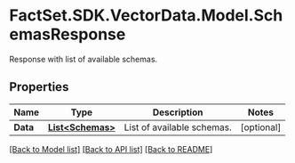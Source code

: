 # FactSet.SDK.VectorData.Model.SchemasResponse
Response with list of available schemas.

## Properties

Name | Type | Description | Notes
------------ | ------------- | ------------- | -------------
**Data** | [**List&lt;Schemas&gt;**](Schemas.md) | List of available schemas. | [optional] 

[[Back to Model list]](../README.md#documentation-for-models) [[Back to API list]](../README.md#documentation-for-api-endpoints) [[Back to README]](../README.md)

